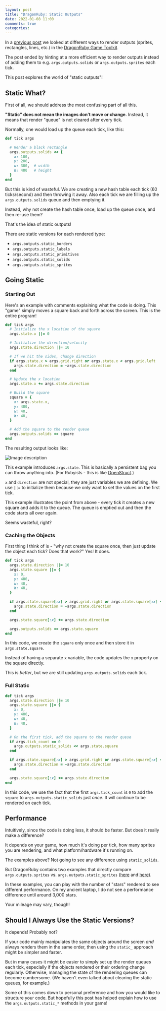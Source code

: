 ```yaml
---
layout: post
title: "DragonRuby: Static Outputs"
date: 2022-01-08 11:00
comments: true
categories: 
---
```


In a [previous post](https://dev.to/presidentbeef/api-levels-in-dragonruby-game-toolkit-4jb4) we looked at different ways to render outputs (sprites, rectangles, lines, etc.) in the [DragonRuby Game Toolkit](https://dragonruby.org/toolkit/game).

The post ended by hinting at a more efficient way to render outputs instead of adding them to e.g. `args.outputs.solids` or `args.outputs.sprites` each tick.

This post explores the world of "static outputs"!

## Static What?

First of all, we should address the most confusing part of all this.

**"Static" does not mean the images don't move or change.** Instead, it means that render "queue" is not cleared after every tick.

Normally, one would load up the queue each tick, like this:

```ruby
def tick args

  # Render a black rectangle
  args.outputs.solids << {
    x: 100,
    y: 200,
    w: 300,  # width
    h: 400   # height
  }
end
```

But this is kind of wasteful. We are creating a new hash table each tick (60 ticks/second) and then throwing it away. Also each tick we are filling up the `args.outputs.solids` queue and then emptying it.

Instead, why not create the hash table once, load up the queue once, and then re-use them?

That's the idea of static outputs!

There are static versions for each rendered type:

* `args.outputs.static_borders`
* `args.outputs.static_labels`
* `args.outputs.static_primitives`
* `args.outputs.static_solids`
* `args.outputs.static_sprites`

## Going Static

### Starting Out

Here's an example with comments explaining what the code is doing. This "game" simply moves a square back and forth across the screen. This is the entire program!

```ruby
def tick args
  # Initialize the x location of the square
  args.state.x ||= 0

  # Initialize the direction/velocity
  args.state.direction ||= 10

  # If we hit the sides, change direction
  if args.state.x > args.grid.right or args.state.x < args.grid.left
    args.state.direction = -args.state.direction
  end

  # Update the x location
  args.state.x += args.state.direction

  # Build the square
  square = {
    x: args.state.x,
    y: 400,
    w: 40,
    h: 40,
  }

  # Add the square to the render queue
  args.outputs.solids << square
end
```

The resulting output looks like:

![Image description](https://dev-to-uploads.s3.amazonaws.com/uploads/articles/o56m4w483wxr46y07zh0.gif)

This example introduces `args.state`. This is basically a persistent bag you can throw anything into. (For Rubyists - this is like [OpenStruct](https://ruby-doc.org/stdlib-3.1.0/libdoc/ostruct/rdoc/OpenStruct.html).)

`x` and `direction` are not special, they are just variables we are defining. We use `||=` to initialize them because we only want to set the values on the first tick.

This example illustrates the point from above - every tick it creates a new square and adds it to the queue. The queue is emptied out and then the code starts all over again.

Seems wasteful, right?

### Caching the Objects

First thing I think of is - "why not create the square once, then just update the object each tick? Does that work?" Yes! It does.

```ruby
def tick args
  args.state.direction ||= 10
  args.state.square ||= {
    x: 0,
    y: 400,
    w: 40,
    h: 40,
  }

  if args.state.square[:x] > args.grid.right or args.state.square[:x] < args.grid.left
    args.state.direction = -args.state.direction
  end

  args.state.square[:x] += args.state.direction

  args.outputs.solids << args.state.square
end
```

In this code, we create the `square` only once and then store it in `args.state.square`.

Instead of having a separate `x` variable, the code updates the `x` property on the square directly.

This is _better_, but we are still updating `args.outputs.solids` each tick.

### Full Static

```ruby
def tick args
  args.state.direction ||= 10
  args.state.square ||= {
    x: 0,
    y: 400,
    w: 40,
    h: 40,
  }

  # On the first tick, add the square to the render queue
  if args.tick_count == 0
    args.outputs.static_solids << args.state.square
  end

  if args.state.square[:x] > args.grid.right or args.state.square[:x] < args.grid.left
    args.state.direction = -args.state.direction
  end

  args.state.square[:x] += args.state.direction
end
```

In this code, we use the fact that the first `args.tick_count` is `0` to add the `square` to `args.outputs.static_solids` just _once_. It will continue to be rendered on each tick.

## Performance

Intuitively, since the code is doing less, it should be faster. But does it really make a difference?

It depends on your game, how much it's doing per tick, how many sprites you are rendering, and what platform/hardware it's running on.

The examples above? Not going to see any difference using `static_solids`.

But DragonRuby contains two examples that directly compare `args.outputs.sprites` vs. `args.outputs.static_sprites` ([here](http://docs.dragonruby.org/#----performance---sprites-as-classes---main-rb) and [here](http://docs.dragonruby.org/#----performance---static-sprites-as-classes---main-rb)).

In these examples, you can play with the number of "stars" rendered to see different performance. On my ancient laptop, I do not see a performance difference until around 3,000 stars.

Your mileage may vary, though!

## Should I Always Use the Static Versions?

It depends! Probably not?

If your code mainly manipulates the same objects around the screen _and_ always renders them in the same order, then using the `static_` approach might be simpler and faster.

But in many cases it might be easier to simply set up the render queues each tick, especially if the objects rendered or their ordering change regularly. Otherwise, managing the state of the rendering queues can become cumbersome. (We haven't even talked about clearing the static queues, for example.)

Some of this comes down to personal preference and how you would like to structure your code. But hopefully this post has helped explain how to use the `args.outputs.static_*` methods in your game!

